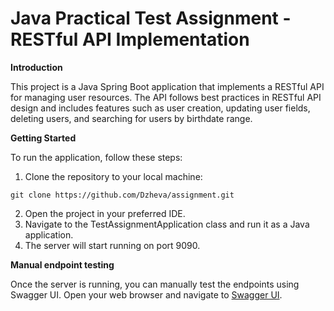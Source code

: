 # Java Practical Test Assignment - RESTful API Implementation

**Introduction**

This project is a Java Spring Boot application that implements a RESTful API for managing user resources. 
The API follows best practices in RESTful API design and includes features such as user creation, 
updating user fields, deleting users, and searching for users by birthdate range.

**Getting Started**

To run the application, follow these steps:
1. Clone the repository to your local machine: 
```
git clone https://github.com/Dzheva/assignment.git
```
2. Open the project in your preferred IDE.
3. Navigate to the TestAssignmentApplication class and run it as a Java application.
4. The server will start running on port 9090.

**Manual endpoint testing**

Once the server is running, you can manually test the endpoints using Swagger UI.
Open your web browser and navigate to [Swagger UI](http://localhost:9090/swagger-ui/index.html).
